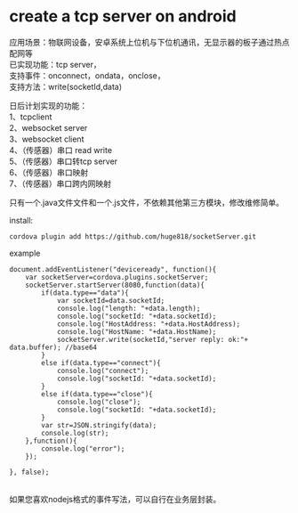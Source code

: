 # create a tcp server on android
应用场景：物联网设备，安卓系统上位机与下位机通讯，无显示器的板子通过热点配网等<br/>
已实现功能：tcp server，<br/>
支持事件：onconnect，ondata，onclose，<br/>
支持方法：write(socketId,data)<br/>

日后计划实现的功能：<br/>
1、tcpclient <br/>
2、websocket server <br/>
3、websocket client<br/>
4、（传感器）串口 read write<br/>
5、（传感器）串口转tcp server<br/>
6、（传感器）串口映射<br/>
7、（传感器）串口跨内网映射<br/>

只有一个.java文件文件和一个.js文件，不依赖其他第三方模块，修改维修简单。

install: 

``````
cordova plugin add https://github.com/huge818/socketServer.git
````````

example
```````````
document.addEventListener("deviceready", function(){
	var socketServer=cordova.plugins.socketServer;
	socketServer.startServer(8080,function(data){
		if(data.type=="data"){
			var socketId=data.socketId;
			console.log("length: "+data.length);
			console.log("socketId: "+data.socketId);
			console.log("HostAddress: "+data.HostAddress);
			console.log("HostName: "+data.HostName);
			socketServer.write(socketId,"server reply: ok:"+ data.buffer); //base64
		}
		else if(data.type=="connect"){
			console.log("connect");
			console.log("socketId: "+data.socketId);
		}
		else if(data.type=="close"){
			console.log("close");
			console.log("socketId: "+data.socketId);
		}
	  	var str=JSON.stringify(data);
	  	console.log(str);
	},function(){
		console.log("error");
	});

}, false);

```````````
<br/>
如果您喜欢nodejs格式的事件写法，可以自行在业务层封装。<br/>



